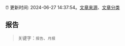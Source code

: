 :alarm_clock: 更新时间: 2024-06-27 14:37:54。[文章来源](/README.md)、[文章分类](/TAGS.md)

## 报告


> 关键字：`报告`、`月报`



